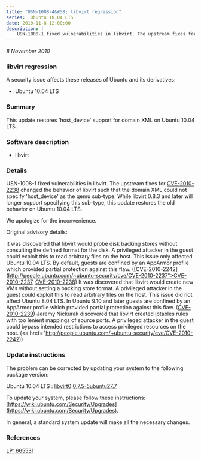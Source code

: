 ```yaml
---
title: "USN-1008-4&#58; libvirt regression"
series:  Ubuntu 10.04 LTS
date: 2010-11-8 12:00:00
description: |
    USN-1008-1 fixed vulnerabilities in libvirt. The upstream fixes for [CVE-2010-2238](http://people.ubuntu.com/~ubuntu-security/cve/CVE-2010-2238) changed the behavior of libvirt such that the domain XML could not specify &#39;host_device&#39; as the qemu sub-type. While libvirt 0.8.3 and later will longer support specifying this sub-type, this update restores the old behavior on Ubuntu 10.04 LTS.
--- 
```

 
 

*8 November 2010*

### libvirt regression

A security issue affects these releases of Ubuntu and its derivatives:

* Ubuntu 10.04 LTS

### Summary

This update restores &#39;host_device&#39; support for domain XML on Ubuntu 10.04 LTS.

### Software description

* libvirt 

### Details

USN-1008-1 fixed vulnerabilities in libvirt. The upstream fixes for [CVE-2010-2238](http://people.ubuntu.com/~ubuntu-security/cve/CVE-2010-2238) changed the behavior of libvirt such that the domain XML could not specify &#39;host_device&#39; as the qemu sub-type. While libvirt 0.8.3 and later will longer support specifying this sub-type, this update restores the old behavior on Ubuntu 10.04 LTS.

We apologize for the inconvenience.

Original advisory details:

 It was discovered that libvirt would probe disk backing stores without consulting the defined format for the disk. A privileged attacker in the guest could exploit this to read arbitrary files on the host. This issue only affected Ubuntu 10.04 LTS. By default, guests are confined by an AppArmor profile which provided partial protection against this flaw. ([CVE-2010-2242](http://people.ubuntu.com/~ubuntu-security/cve/CVE-2010-2237">CVE-2010-2237</a>, <a href="http://people.ubuntu.com/~ubuntu-security/cve/CVE-2010-2238">CVE-2010-2238</a>) It was discovered that libvirt would create new VMs without setting a backing store format. A privileged attacker in the guest could exploit this to read arbitrary files on the host. This issue did not affect Ubuntu 8.04 LTS. In Ubuntu 9.10 and later guests are confined by an AppArmor profile which provided partial protection against this flaw. (<a href="http://people.ubuntu.com/~ubuntu-security/cve/CVE-2010-2239">CVE-2010-2239</a>) Jeremy Nickurak discovered that libvirt created iptables rules with too lenient mappings of source ports. A privileged attacker in the guest could bypass intended restrictions to access privileged resources on the host. (<a href="http://people.ubuntu.com/~ubuntu-security/cve/CVE-2010-2242)) 

### Update instructions

The problem can be corrected by updating your system to the following package version:

Ubuntu 10.04 LTS
 : [libvirt0](https://launchpad.net/ubuntu/+source/libvirt) <span> [0.7.5-5ubuntu27.7](https://launchpad.net/ubuntu/+source/libvirt/0.7.5-5ubuntu27.7) </span> 

To update your system, please follow these instructions: [https://wiki.ubuntu.com/Security/Upgrades](https://wiki.ubuntu.com/Security/Upgrades).

In general, a standard system update will make all the necessary changes. 

### References

 
 [LP: 665531](https://launchpad.net/bugs/665531)
 

